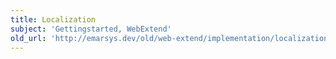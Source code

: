 ```yaml
---
title: Localization
subject: 'Gettingstarted, WebExtend'
old_url: 'http://emarsys.dev/old/web-extend/implementation/localization/'
---
```


